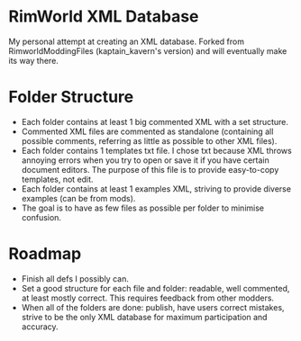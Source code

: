 # RimWorld XML Database
My personal attempt at creating an XML database. Forked from RimworldModdingFiles (kaptain_kavern's version) and will eventually make its way there.

# Folder Structure
* Each folder contains at least 1 big commented XML with a set structure.
* Commented XML files are commented as standalone (containing all possible comments, referring as little as possible to other XML files).
* Each folder contains 1 templates txt file. I chose txt because XML throws annoying errors when you try to open or save it if you have certain document editors. The purpose of this file is to provide easy-to-copy templates, not edit.
* Each folder contains at least 1 examples XML, striving to provide diverse examples (can be from mods).
* The goal is to have as few files as possible per folder to minimise confusion.

# Roadmap
* Finish all defs I possibly can.
* Set a good structure for each file and folder: readable, well commented, at least mostly correct. This requires feedback from other modders.
* When all of the folders are done: publish, have users correct mistakes, strive to be the only XML database for maximum participation and accuracy.
